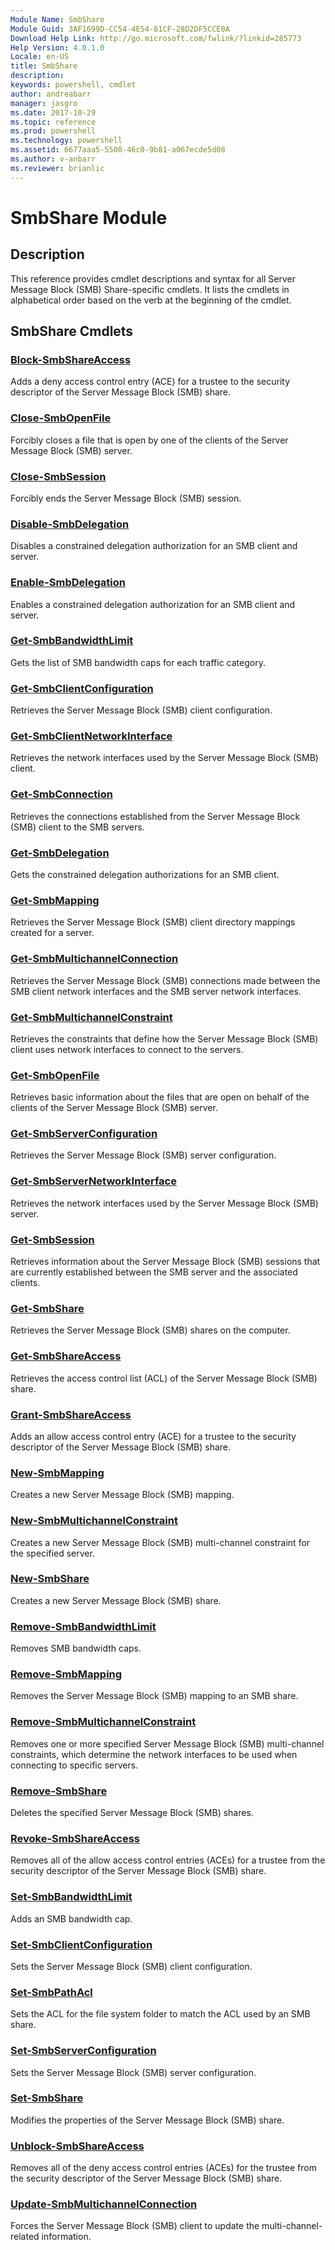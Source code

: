 ```yaml
---
Module Name: SmbShare
Module Guid: 3AF1699D-CC54-4E54-81CF-28D2DF5CCE0A
Download Help Link: http://go.microsoft.com/fwlink/?linkid=285773
Help Version: 4.0.1.0
Locale: en-US
title: SmbShare
description: 
keywords: powershell, cmdlet
author: andreabarr
manager: jasgro
ms.date: 2017-10-29
ms.topic: reference
ms.prod: powershell
ms.technology: powershell
ms.assetid: 6677aaa5-5508-46c0-9b81-a067ecde5d08
ms.author: v-anbarr
ms.reviewer: brianlic
---
```


# SmbShare Module
## Description
This reference provides cmdlet descriptions and syntax for all Server Message Block (SMB) Share-specific cmdlets. It lists the cmdlets in alphabetical order based on the verb at the beginning of the cmdlet.

## SmbShare Cmdlets
### [Block-SmbShareAccess](./Block-SmbShareAccess.md)
Adds a deny access control entry (ACE) for a trustee to the security descriptor of the Server Message Block (SMB) share.

### [Close-SmbOpenFile](./Close-SmbOpenFile.md)
Forcibly closes a file that is open by one of the clients of the Server Message Block (SMB) server.

### [Close-SmbSession](./Close-SmbSession.md)
Forcibly ends the Server Message Block (SMB) session.

### [Disable-SmbDelegation](./Disable-SmbDelegation.md)
Disables a constrained delegation authorization for an SMB client and server.

### [Enable-SmbDelegation](./Enable-SmbDelegation.md)
Enables a constrained delegation authorization for an SMB client and server.

### [Get-SmbBandwidthLimit](./Get-SmbBandwidthLimit.md)
Gets the list of SMB bandwidth caps for each traffic category.

### [Get-SmbClientConfiguration](./Get-SmbClientConfiguration.md)
Retrieves the Server Message Block (SMB) client configuration.

### [Get-SmbClientNetworkInterface](./Get-SmbClientNetworkInterface.md)
Retrieves the network interfaces used by the Server Message Block (SMB) client.

### [Get-SmbConnection](./Get-SmbConnection.md)
Retrieves the connections established from the Server Message Block (SMB) client to the SMB servers.

### [Get-SmbDelegation](./Get-SmbDelegation.md)
Gets the constrained delegation authorizations for an SMB client.

### [Get-SmbMapping](./Get-SmbMapping.md)
Retrieves the Server Message Block (SMB) client directory mappings created for a server.

### [Get-SmbMultichannelConnection](./Get-SmbMultichannelConnection.md)
Retrieves the Server Message Block (SMB) connections made between the SMB client network interfaces and the SMB server network interfaces.

### [Get-SmbMultichannelConstraint](./Get-SmbMultichannelConstraint.md)
Retrieves the constraints that define how the Server Message Block (SMB) client uses network interfaces to connect to the servers.

### [Get-SmbOpenFile](./Get-SmbOpenFile.md)
Retrieves basic information about the files that are open on behalf of the clients of the Server Message Block (SMB) server.

### [Get-SmbServerConfiguration](./Get-SmbServerConfiguration.md)
Retrieves the Server Message Block (SMB) server configuration.

### [Get-SmbServerNetworkInterface](./Get-SmbServerNetworkInterface.md)
Retrieves the network interfaces used by the Server Message Block (SMB) server.

### [Get-SmbSession](./Get-SmbSession.md)
Retrieves information about the Server Message Block (SMB) sessions that are currently established between the SMB server and the associated clients.

### [Get-SmbShare](./Get-SmbShare.md)
Retrieves the Server Message Block (SMB) shares on the computer.

### [Get-SmbShareAccess](./Get-SmbShareAccess.md)
Retrieves the access control list (ACL) of the Server Message Block (SMB) share.

### [Grant-SmbShareAccess](./Grant-SmbShareAccess.md)
Adds an allow access control entry (ACE) for a trustee to the security descriptor of the Server Message Block (SMB) share.

### [New-SmbMapping](./New-SmbMapping.md)
Creates a new Server Message Block (SMB) mapping.

### [New-SmbMultichannelConstraint](./New-SmbMultichannelConstraint.md)
Creates a new Server Message Block (SMB) multi-channel constraint for the specified server.

### [New-SmbShare](./New-SmbShare.md)
Creates a new Server Message Block (SMB) share.

### [Remove-SmbBandwidthLimit](./Remove-SmbBandwidthLimit.md)
Removes SMB bandwidth caps.

### [Remove-SmbMapping](./Remove-SmbMapping.md)
Removes the Server Message Block (SMB) mapping to an SMB share.

### [Remove-SmbMultichannelConstraint](./Remove-SmbMultichannelConstraint.md)
Removes one or more specified Server Message Block (SMB) multi-channel constraints, which determine the network interfaces to be used when connecting to specific servers.

### [Remove-SmbShare](./Remove-SmbShare.md)
Deletes the specified Server Message Block (SMB) shares.

### [Revoke-SmbShareAccess](./Revoke-SmbShareAccess.md)
Removes all of the allow access control entries (ACEs) for a trustee from the security descriptor of the Server Message Block (SMB) share.

### [Set-SmbBandwidthLimit](./Set-SmbBandwidthLimit.md)
Adds an SMB bandwidth cap.

### [Set-SmbClientConfiguration](./Set-SmbClientConfiguration.md)
Sets the Server Message Block (SMB) client configuration.

### [Set-SmbPathAcl](./Set-SmbPathAcl.md)
Sets the ACL for the file system folder to match the ACL used by an SMB share.

### [Set-SmbServerConfiguration](./Set-SmbServerConfiguration.md)
Sets the Server Message Block (SMB) server configuration.

### [Set-SmbShare](./Set-SmbShare.md)
Modifies the properties of the Server Message Block (SMB) share.

### [Unblock-SmbShareAccess](./Unblock-SmbShareAccess.md)
Removes all of the deny access control entries (ACEs) for the trustee from the security descriptor of the Server Message Block (SMB) share.

### [Update-SmbMultichannelConnection](./Update-SmbMultichannelConnection.md)
Forces the Server Message Block (SMB) client to update the multi-channel-related information.

